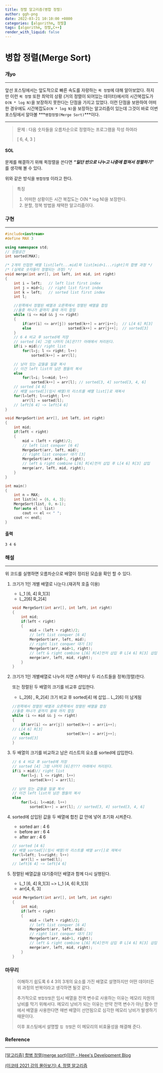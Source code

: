 ```yaml
---
title: 정렬 알고리즘(병합 정렬)
author: ggh-png
date: 2022-03-21 10:10:00 +0800
categories: [algorithm, 정렬]
tags: [algorithm, 정렬,C++]
render_with_liquid: false
---
```



# 병합 정렬(Merge Sort)

### 개yo

---

앞선 포스팅에서는 앞도적으로 빠른 속도를 자랑하는 `퀵 정렬`에 대해 알아보았다. 하지만 이런 `퀵 정렬` 또한 최악의 상황 (거의 정렬이 되어있는 데이터)에서의 시간복잡도가 `O(N * log N)`을 보장하지 못한다는 단점을 가지고 있었다. 이런 단점을 보완하여 어떠한 경우에도 시간복잡도`O(N * log N)`을 보장하는 알고리즘이 있는데 그것이 바로 이번 포스팅에서 알아볼 ***`병합정렬(Merge Sort)`***이다. 

---

> 문제 : 다음 숫자들을 오름차순으로 정렬하는 프로그램을 작성 하여라
> 
> 
> [ 6, 4, 3 ]
> 

#### SOL  

문제를 해결하기 위해 퀵정렬을 쓴다면 ***“일단 반으로 나누고 나중에 합쳐서 정렬하기”***  를 생각해 볼 수 있다. 

위와 같은 방식을 `병합정렬` 이라고 한다.

   

> 특징
> 
> 1. 어떠한 상황이든 시간 복잡도는 O(N * log N)을 보장한다.  
> 2. 분할, 정복  방법을 채택한 알고리즘이다. 

### 구현

---

```cpp
#include<iostream>
#define MAX 3

using namespace std; 
// 정렬공간 
int sorted[MAX];

/* 2개의 인접한 배열 list[left...mid]와 list[mid+1...right]의 합병 과정 */
/* (실제로 숫자들이 정렬되는 과정) */
void merge(int arr[], int left, int mid, int right)
{   
    int i = left;   // left list first index
    int j = mid+1;  // right list first index
    int k = left;   // sorted list first index 
    int l;

	//왼쪽에서 정렬된 배열과 오른쪽에서 정렬된 배열을 합침
	//둘중 하나가 끝까지 올때 까지 합침 
    while (i <= mid && j <= right)
    {                     
        if(arr[i] <= arr[j]) sorted[k++] = arr[i++];  // L[4 6] R[3]
        else                 sorted[k++] = arr[j++];  // sorted[3]
    }
    // 6 4 비교 후 sorted에 저장 
    // sorted [4] 그럼 나머지 [6]은??? 아래에서 처리된다. 
    if(i > mid)// right list
        for(l=j; l <= right; l++)
            sorted[k++] = arr[l];

    // 남아 있는 값들을 일괄 복사
    // 이건 left list의 남은 짬들의 복사
    else
        for(l=i; l<=mid; l++)
            sorted[k++] = arr[l]; // sorted[3, 4] sorted[3, 4, 6]
    // sorted [4 6]
    // 배열 sorted[](임시 배열)의 리스트를 배열 list[]로 재복사
    for(l=left; l<=right; l++)
        arr[l] = sorted[l];
    // left[6 4] ~> left[4 6]
}

void MergeSort(int arr[], int left, int right)
{
    int mid;
    if(left < right)
    {
        mid = (left + right)/2; 
        // left list conquer [6 4]
        MergeSort(arr, left, mid); 
        // right list conquer 대기 [3]
        MergeSort(arr, mid+1, right); 
        // left & right combine L[6] R[4]먼저 삽입 후 L[4 6] R[3] 삽입
        merge(arr, left, mid, right);
    }
}

int main()
{
    int n = MAX;
    int list[n] = {6, 4, 3};   
    MergeSort(list, 0, n-1);
    for(auto el : list)
        cout << el << " ";
    cout << endl;
}
```

#### 출력

```
3 4 6
```

### 해설

---

위 코드를 실행하면 오름차순으로 배열이 정리된 모습을 확인 할 수 있다. 

1.  크기가 1인 개별 배열로 나눈다.(재귀적 호출 이용)
    - L_1 [6, 4] R_1[3]
    - L_2[6] R_2[4]
    
    ```cpp
    void MergeSort(int arr[], int left, int right)
    {
        int mid;
        if(left < right)
        {
            mid = (left + right)/2; 
            // left list conquer [6 4]
            MergeSort(arr, left, mid); 
            // right list conquer 대기 [3]
            MergeSort(arr, mid+1, right); 
            // left & right combine L[6] R[4]먼저 삽입 후 L[4 6] R[3] 삽입
            merge(arr, left, mid, right);
        }
    }
    ```
    
2. 크기가 1인 개별배열로 나누어 지면 스택마냥 두 리스트들을 정복(정렬)한다.
    
    또는 정렬된 두 배열의 크기를 비교후 삽입한다.
    
    - L_2[6] , R_2[4] 크기 비교 후 sorted[4] 에 삽입... L_2[6] 이 남게됨
    
    ```cpp
    //왼쪽에서 정렬된 배열과 오른쪽에서 정렬된 배열을 합침
    //둘중 하나가 끝까지 올때 까지 합침 
    while (i <= mid && j <= right)
    {                     
        if(arr[i] <= arr[j]) sorted[k++] = arr[i++];  
    // L[4 6] R[3]
        else                 sorted[k++] = arr[j++];  
    // sorted[3]
    }
    ```
    
3.  두 배열의 크기를 비교하고 남은 리스트의 요소를 sorted에 삽입한다. 
    
    ```cpp
    // 6 4 비교 후 sorted에 저장 
    // sorted [4] 그럼 나머지 [6]은??? 아래에서 처리된다. 
    if(i > mid)// right list
        for(l=j; l <= right; l++)
            sorted[k++] = arr[l];
    
    // 남아 있는 값들을 일괄 복사
    // 이건 left list의 남은 짬들의 복사
    else
        for(l=i; l<=mid; l++)
            sorted[k++] = arr[l]; // sorted[3, 4] sorted[3, 4, 6]
    ```
    
4. sorted에 삽입된 값을 두 배열에 합친 값 안에 넣어 초기화 시켜준다. 
    - sorted arr : 4 6
    - before arr : 6 4
    - after arr : 4 6
    
    ```cpp
    // sorted [4 6]
    // 배열 sorted[](임시 배열)의 리스트를 배열 arr[]로 재복사
    for(l=left; l<=right; l++)
        arr[l] = sorted[l];
    // left[6 4] ~> left[4 6]
    ```
    
5. 정렬된 배열값을 대기중이던 배열과 함께 다시 실행된다. 
    - L_1 [6, 4] R_1[3]  ~>  L_1 [4, 6] R_1[3]
    - arr[4, 6, 3]
    
    ```cpp
    void MergeSort(int arr[], int left, int right)
    {
        int mid;
        if(left < right)
        {
            mid = (left + right)/2; 
            // left list conquer [6 4]
            MergeSort(arr, left, mid); 
            // right list conquer 대기 [3]
            MergeSort(arr, mid+1, right); 
            // left & right combine L[6] R[4]먼저 삽입 후 L[4 6] R[3] 삽입
            merge(arr, left, mid, right);
        }
    }
    ```
    

### 마무리

> 이해하기 쉽도록 6 4 3의 3개의 요소를 가진 배열로 설명하지만 어떤 데이터든 위 과정의 반복이라고 생각하면 될것 같다.
> 
> 
> 추가적으로 `병합정렬`은 임시 배열을 전역 변수로 사용하는 이유는 메모리 자원의 낭비를 막기 위해서다. 메모리 낭비가 되는 이유는 만약 전역 변수가 아닌 함수 안에서 배열을 사용한다면 매번 배열이 선언됨으로 심각한 메모리 낭비가 발생하기 때문이다. 
> 
> 이후 포스팅에서 설명할 `힙 정렬`은 이 메모리의 비효율성을 해결해 준다.
> 

### Reference

---

[[알고리즘] 합병 정렬(merge sort)이란 - Heee's Development Blog](https://gmlwjd9405.github.io/2018/05/08/algorithm-merge-sort.html)

[(이코테 2021 강의 몰아보기) 4. 정렬 알고리즘](https://www.youtube.com/watch?v=KGyK-pNvWos&list=PLRx0vPvlEmdAghTr5mXQxGpHjWqSz0dgC&index=4)